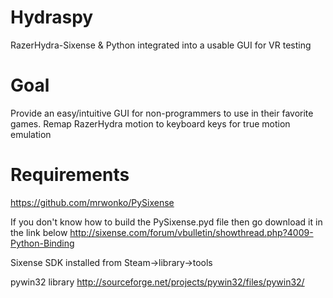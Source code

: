 Hydraspy
========

RazerHydra-Sixense &amp; Python integrated into a usable GUI for VR testing

Goal
====

Provide an easy/intuitive GUI for non-programmers to use in their favorite games. 
Remap RazerHydra motion to keyboard keys for true motion emulation


Requirements
============

https://github.com/mrwonko/PySixense

If you don't know how to build the PySixense.pyd file then go download it in the link below
http://sixense.com/forum/vbulletin/showthread.php?4009-Python-Binding

Sixense SDK installed from Steam->library->tools

pywin32 library
http://sourceforge.net/projects/pywin32/files/pywin32/
